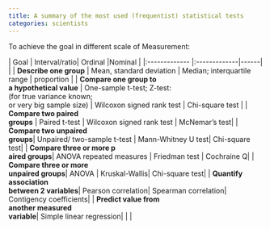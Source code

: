 ```yaml
---
title: A summary of the most used (frequentist) statistical tests
categories: scientists
---
```


To achieve the goal in different scale of Measurement:

| Goal        | Interval/ratio| Ordinal  |Nominal |
|:------------- |:-------------|------| |
| **Describe one group**     | Mean, standard deviation | Median; interquartile range | proportion |
| **Compare one group to <br>a hypothetical value**    | One-sample t-test; Z-test:<br> (for true variance known; <br>or very big sample size)     |   Wilcoxon signed rank test | Chi-square test |
| **Compare two paired <br>groups** | Paired t-test       | Wilcoxon signed rank test | McNemar’s test|
| **Compare two unpaired <br>groups**| Unpaired/ two-sample t-test | Mann-Whitney U test| Chi-square test|
| **Compare three or more p<br>aired groups**| ANOVA repeated measures | Friedman test |  Cochraine Q|
| **Compare three or more <br>unpaired groups**| ANOVA | Kruskal-Wallis| Chi-square test|
| **Quantify association <br>between 2 variables**| Pearson correlation| Spearman correlation| Contigency coefficients|
| **Predict value from <br>another measured <br>variable**| Simple linear regression| | |
